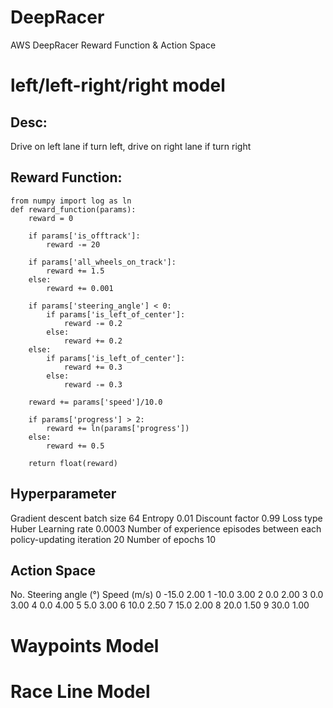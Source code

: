 # DeepRacer
AWS DeepRacer Reward Function &amp; Action Space

# left/left-right/right model
## Desc: 
Drive on left lane if turn left, drive on right lane if turn right

## Reward Function:
```
from numpy import log as ln
def reward_function(params):
    reward = 0
    
    if params['is_offtrack']:
        reward -= 20

    if params['all_wheels_on_track']:
        reward += 1.5
    else:
        reward += 0.001
    
    if params['steering_angle'] < 0:
        if params['is_left_of_center']:
            reward -= 0.2
        else:
            reward += 0.2
    else:
        if params['is_left_of_center']:
            reward += 0.3
        else:
            reward -= 0.3
    
    reward += params['speed']/10.0
    
    if params['progress'] > 2:
        reward += ln(params['progress'])
    else:
        reward += 0.5
    
    return float(reward)
```
## Hyperparameter
Gradient descent batch size	64
Entropy	0.01
Discount factor	0.99
Loss type	Huber
Learning rate	0.0003
Number of experience episodes between each policy-updating iteration	20
Number of epochs	10

## Action Space
No.
Steering angle (°)
Speed (m/s)
0	-15.0	2.00
1	-10.0	3.00
2	0.0	2.00
3	0.0	3.00
4	0.0	4.00
5	5.0	3.00
6	10.0	2.50
7	15.0	2.00
8	20.0	1.50
9	30.0	1.00

# Waypoints Model

# Race Line Model

